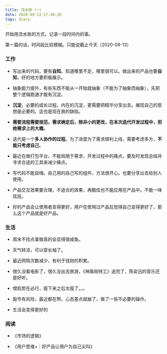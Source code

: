 ```yaml
---
title: 流水账（一）
date: 2020-09-13 17:48:20
tags: diary
---
```


开始用流水账的方式，记录一段时间内的事。

第一篇的话，时间段比较模糊。只能说截止今天（2020-09-13）

### 工作

- 写出来的代码，要有**自知**。知道哪里不足，哪里很可以。做出来的产品也要**自知**，好的地方要积极展示。

- 抽象能力提升，有些东西不能从一开始就抽象（不能为了抽象而抽象），先把整个逻辑跑通才能有沉淀。

- **沉淀**，必要的成长过程。内在的沉淀，更需要把精华分享出去。展现自己的思想是必要的。这也是现在我的缺陷。

- **需要流程需要规范，需求确定后，除非小的更改，在本次迭代开发过程中，拒绝需求上的大概**。

- 迭代是一个**多人协作的过程**。为了进度为了需求顺利上线，需要考虑多方，**不能只考虑自己**。

- 最近在做打包平台，不能局限于需求，开发过程中的痛点，要及时发现总结并寻求合适的工具来减少痛点。

- 写代码不能自嗨。自己用的自己写的组件，方法很开心。也要分享出去给别人使用。

- 产品交互效果要合理，不适合的效果，再酷炫也不能应用在产品中。不能一味炫技。

- 好的产品会让使用者变得更好，用户在使用过产品后觉得自己变得更好了，那么这个产品就是好产品。

### 生活

- 周末不找点事做真的会显得很咸鱼。

- 天气转凉，可以穿长袖了。

- 最近网购次数减少，有利于钱财的积累。

- 很久没看电影了，很久没出去旅游，《神盾局特工》追完了，陈奕迅的音乐还是好听。

- 增肌势在必行，瘦下来之后太瘦了。。。

- 股市有风险，最近都在熬，心态差点就崩了，做了一些不必要的操作。

- 生活会变得更好的

### 阅读

- 《市场的逻辑》

- 《用户思维+：好产品让用户为自己尖叫》

